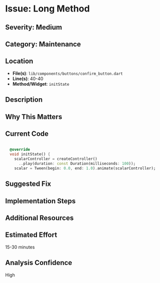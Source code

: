 # Issue: Long Method

## Severity: Medium

## Category: Maintenance

## Location
- **File(s)**: `lib/components/buttons/confirm_button.dart`
- **Line(s)**: 40-40
- **Method/Widget**: `initState`

## Description


## Why This Matters


## Current Code
```dart

  @override
  void initState() {
    scalarController = createController()
      ..play(duration: const Duration(milliseconds: 100));
    scalar = Tween(begin: 0.0, end: 1.0).animate(scalarController);
```

## Suggested Fix


## Implementation Steps


## Additional Resources


## Estimated Effort
15-30 minutes

## Analysis Confidence
High
